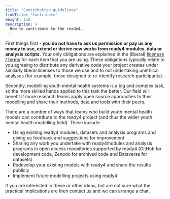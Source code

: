 ```yaml
---
title: "Contribution guidelines"
linkTitle: "Contribute"
weight: 110
description: >
  How to contribute to the ready4.
---
```


First things first - **you do not have to ask us permission or pay us any money to use, extend or derive new works from ready4 modules, data or analysis scripts.** Your only obligations are explained in the (liberal) [licenese / terms](../getting-started/software/terms/) for each item that you are using. These obligations typically relate to you agreeing to distribute any derivative code your project creates under similarly liberal licenses to those we use and to not undertaking unethical analyses (for example, those designed to re-identify research participants).

Secondly, modelling youth mental health systems is a big and complex task, so the more skilled hands applied to this task the better. Our field will benefit if more research teams apply open source approaches to their modelling and share their methods, data and tools with their peers.

There are a number of ways that teams who build youth mental health models can contribute to the ready4 project (and thus the wider youth mental health modelling field). These include:

* Using existing ready4 modules, datasets and analysis programs and giving us feedback and suggestions for improvement
* Sharing any work you undertake with ready4modules and analysis programs in open access repositories supported by ready4 (GitHub for development code, Zenodo for archived code and Dataverse for datasets)
* Redevelop your existing models with ready4 and share the results publicly
* Implement future modelling projects using ready4

If you are interested in these or other ideas, but are not sure what the practical implications are then contact us and we can arrange a chat.


